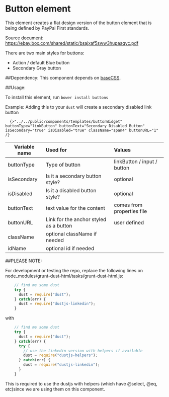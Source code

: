 # Button element

This element creates a flat design version of the button element that is being defined by PayPal First standards.

Source document: <https://ebay.box.com/shared/static/bsajxaf5sww3hupaaqvc.pdf>

There are two main styles for buttons:
- Action / default Blue button
- Secondary Gray button

##Dependency:
This component depends on [baseCSS](https://github.paypal.com/UIEElements/baseUI).

##Usage:

To install this element, run 
`bower install buttons`

Example:
Adding this to your `dust` will create a secondary disabled link button

```dust
  {>"../../public/components/templates/buttonWidget" buttonType="linkButton" buttonText="Secondary Disabled Button" isSecondary="true" isDisabled="true" className="span4" buttonURL="1" /}
```

| Variable name | Used for | Values|
| ---- | :---- | :----- |
|buttonType|Type of button|linkButton / input / button|
|isSecondary|Is it a secondary button style?|optional|
|isDisabled|Is it a disabled button style?|optional|
|buttonText|text value for the content| comes from properties file |
|buttonURL|Link for the anchor styled as a button| user defined|
|className|optional className if needed||
|idName|optional id if needed||



##PLEASE NOTE:

For development or testing the repo, replace the following lines on node_modules/grunt-dust-html/tasks/grunt-dust-html.js:
```js
	// find me some dust
    try {
      dust = require("dust");
    } catch(err) {
      dust = require("dustjs-linkedin");
    }
```

with

```js
    // find me some dust
    try {
      dust = require("dust");
    } catch(err) {
      try {
        // use the linkedin version with helpers if available
        dust = require("dustjs-helpers");
      } catch(err) {
        dust = require("dustjs-linkedin");
      }
    }
```

This is required to use the dustjs with helpers (which have @select, @eq, etc)since we are using them on this component.
